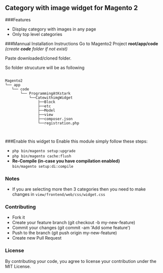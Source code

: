 ## Category with image widget for Magento 2

###Features
<ul>
<li>Display category with images in any page</li>
<li>Only top level categories</li>
</ul>

###Mannual Installation Instructions
Go to Magento2 Project 
<strong>root/app/code </strong> <em> (create <strong> code</strong> folder if not exist)</em>

Paste downloaded/cloned folder.

So folder strucuture will be as following

<pre>
<code>
Magento2
└── app
   └── code
       └── ProgrammingAtKstark
           └──CatewithimgWidget
               ├──Block
               ├──etc
               ├──Model
               ├──view
               ├──composer.json
               └──registration.php

</code>
</pre>


###Enable this widget
to Enable this module simply follow these steps:
<ul>
    <li><code>php bin/magento setup:upgrade</code></li>
    <li><code>php bin/magento cache:flush</code></li>
    <li><strong>Re-Compile (in-case you have compilation enabled)</strong><br>
        <code>bin/magento setup:di:compile</code>
    </li>
</ul>

### Notes
<ul>
    <li>If you are selecting more then 3 categories then you need to make changes in <code>view/frontend/web/css/widget.css</code></li>
</ul>

### Contributing
<ul>
    <li>Fork it</li>
    <li>Create your feature branch (git checkout -b my-new-feature)</li>
    <li>Commit your changes (git commit -am 'Add some feature')</li>
    <li>Push to the branch (git push origin my-new-feature)</li>
        <li>Create new Pull Request</li>
</ul>

### License

By contributing your code, you agree to license your contribution under the MIT License.

